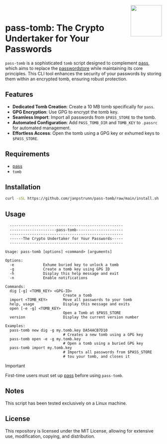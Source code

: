 <img src="https://git.disroot.org/janpstrunn/images/raw/branch/main/pass.png" align="right" height="100"/>
<br>

# pass-tomb: The Crypto Undertaker for Your Passwords

`pass-tomb` is a sophisticated `tomb` script designed to complement [pass](https://github.com/janpstrunn/pass), which aims to replace the [passwordstore](https://www.passwordstore.org/) while maintaining its core principles. This CLI tool enhances the security of your passwords by storing them within an encrypted tomb, ensuring robust protection.

## Features

- **Dedicated Tomb Creation**: Create a 10 MB tomb specifically for `pass`.
- **GPG Encryption**: Use GPG to encrypt the tomb key.
- **Seamless Import**: Import all passwords from `$PASS_STORE` to the tomb.
- **Automated Configuration**: Add `PASS_TOMB_DIR` and `TOMB_KEY` to `.passrc` for automated management.
- **Effortless Access**: Open the tomb using a GPG key or exhumed keys to `$PASS_STORE`.

## Requirements

- [pass](https://github.com/janpstrunn/pass)
- `tomb`

## Installation

```bash
curl -sSL https://github.com/janpstrunn/pass-tomb/raw/main/install.sh | bash
```

## Usage

```
  ---------------------------------------------------
  ---------------------pass-tomb---------------------
  ---------------------------------------------------
  ------The Crypto Undertaker for Your Passwords-----
  ---------------------------------------------------

Usage: pass-tomb [options] <command> [arguments]

Options:
  -e             Exhume buried key to unlock a tomb
  -g             Create a tomb key using GPG ID
  -h             Display this help message and exit
  -n             Enable notifications

Commands:
  dig [-g] <TOMB_KEY> <GPG-ID>
                          Create a tomb
  import <TOMB_KEY>       Move all passwords to your tomb
  help, usage             Display this message and exits
  open [-e -g] <TOMB_KEY>
                          Open a Tomb at $PASS_STORE
  version                 Display the current version number

Examples:
  pass-tomb new dig -g my.tomb.key DA54ACB7D10
                          # Creates a new tomb using a GPG key
  pass-tomb open -e -g my.tomb.key
                          # Open a tomb using a buried GPG key
  pass-tomb import my.tomb.key
                          # Imports all passwords from $PASS_STORE
                          # tou your tomb, and closes it
```

> [!IMPORTANT]
> First-time users must set up [pass](https://github.com/janpstrunn/pass) before using `pass-tomb`.

## Notes

This script has been tested exclusively on a Linux machine.

## License

This repository is licensed under the MIT License, allowing for extensive use, modification, copying, and distribution.
